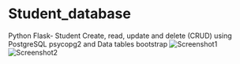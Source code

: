 # Student_database
Python Flask- Student Create, read, update and delete (CRUD) using PostgreSQL psycopg2 and Data tables bootstrap
![Screenshot1](https://user-images.githubusercontent.com/89943799/159574183-21ded497-2565-46e1-b5b2-779d6b8ef868.png)
![Screenshot2](https://user-images.githubusercontent.com/89943799/159574189-f5f36af3-dd57-43d3-a4e4-4e9a08ff9af2.png)
